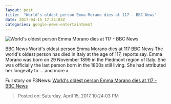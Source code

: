 ```yaml
---
layout: post
title:  "World's oldest person Emma Morano dies at 117 - BBC News"
date: 2017-04-15 17:24:03Z
categories: google-news-entertaintment
---
```


![World's oldest person Emma Morano dies at 117 - BBC News](https://ichef-1.bbci.co.uk/news/1024/cpsprodpb/126BF/production/_95655457_mediaitem95654962.jpg)

BBC News World's oldest person Emma Morano dies at 117 BBC News The world's oldest person has died in Italy at the age of 117, reports say. Emma Morano was born on 29 November 1899 in the Piedmont region of Italy. She was officially the last person born in the 1800s still living. She had attributed her longevity to ... and more »


Full story on F3News: [World's oldest person Emma Morano dies at 117 - BBC News](http://www.f3nws.com/n/QmSqSH)

> Posted on: Saturday, April 15, 2017 10:24:03 PM
